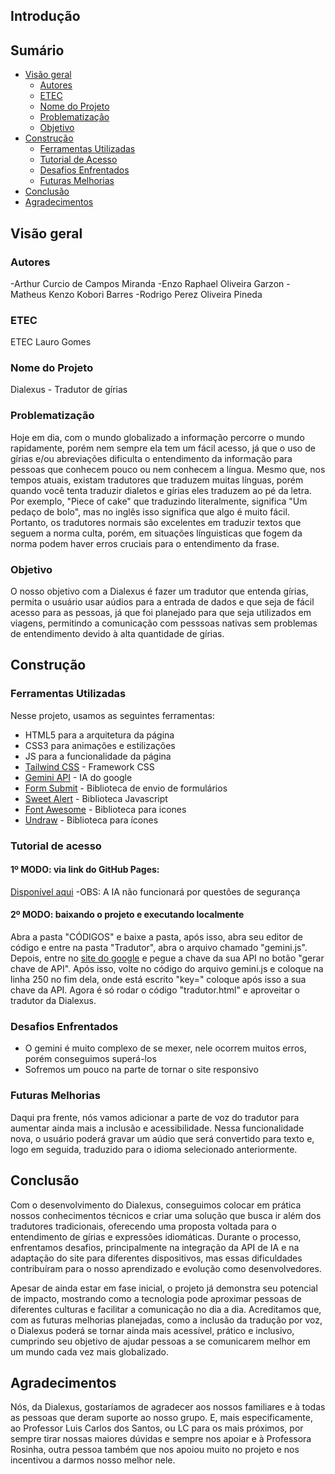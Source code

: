 ## Introdução

## Sumário

- [Visão geral](#visão-geral)
  - [Autores](#autores)
  - [ETEC](#etec)
  - [Nome do Projeto](#nome-do-projeto)
  - [Problematização](#problematização)
  - [Objetivo](#objetivo)
- [Construção](#construção)
  - [Ferramentas Utilizadas](#ferramentas-utilizadas)
  - [Tutorial de Acesso](#tutorial-de-acesso)
  - [Desafios Enfrentados](#desafios-enfrentados)
  - [Futuras Melhorias](#futuras-melhorias)
- [Conclusão](#conclusão)
- [Agradecimentos](#agradecimentos)

## Visão geral

### Autores

-Arthur Curcio de Campos Miranda
-Enzo Raphael Oliveira Garzon
-Matheus Kenzo Kobori Barres
-Rodrigo Perez Oliveira Pineda

### ETEC

ETEC Lauro Gomes

### Nome do Projeto

Dialexus - Tradutor de gírias

### Problematização

Hoje em dia, com o mundo globalizado a informação percorre o mundo rapidamente, porém nem sempre ela tem um fácil acesso, já que o uso de gírias e/ou abreviações dificulta o entendimento da informação para pessoas que conhecem pouco ou nem conhecem a língua. Mesmo que, nos tempos atuais, existam tradutores que traduzem muitas línguas, porém quando você tenta traduzir dialetos e gírias eles traduzem ao pé da letra. Por exemplo, "Piece of cake" que traduzindo literalmente, significa "Um pedaço de bolo", mas no inglês isso significa que algo é muito fácil. Portanto, os tradutores normais são excelentes em traduzir textos que seguem a norma culta, porém, em situações línguisticas que fogem da norma podem haver erros cruciais para o entendimento da frase.

### Objetivo

O nosso objetivo com a Dialexus é fazer um tradutor que entenda gírias, permita o usuário usar aúdios para a entrada de dados e que seja de fácil acesso para as pessoas, já que foi planejado para que seja utilizados em viagens, permitindo a comunicação com pesssoas nativas sem problemas de entendimento devido à alta quantidade de gírias.

## Construção

### Ferramentas Utilizadas

Nesse projeto, usamos as seguintes ferramentas:

- HTML5 para a arquitetura da página
- CSS3 para animações e estilizações
- JS para a funcionalidade da página
- [Tailwind CSS](https://tailwindcss.com/) - Framework CSS
- [Gemini API](https://ai.google.dev/gemini-api/docs?hl=pt-br) - IA do google
- [Form Submit](https://formsubmit.co/) - Biblioteca de envio de formulários
- [Sweet Alert](https://sweetalert2.github.io) - Biblioteca Javascript
- [Font Awesome](https://fontawesome.com/) - Biblioteca para icones
- [Undraw](https://undraw.co) - Biblioteca para ícones

### Tutorial de acesso

#### 1º MODO: via link do GitHub Pages:
[Disponível aqui](https://thurses.github.io/dialexus/)
-OBS: A IA não funcionará por questões de segurança

#### 2º MODO: baixando o projeto e executando localmente

Abra a pasta "CÓDIGOS" e baixe a pasta, após isso, abra seu editor de código e entre na pasta "Tradutor", abra o arquivo chamado "gemini.js". Depois, entre no [site do google](https://ai.google.dev/gemini-api/docs?hl=pt-br) e pegue a chave da sua API no botão "gerar chave de API". Após isso, volte no código do arquivo gemini.js e coloque na linha 250 no fim dela, onde está escrito "key=" coloque após isso a sua chave da API. Agora é só rodar o código "tradutor.html" e aproveitar o tradutor da Dialexus.

### Desafios Enfrentados

- O gemini é muito complexo de se mexer, nele ocorrem muitos erros, porém conseguimos superá-los
- Sofremos um pouco na parte de tornar o site responsivo

### Futuras Melhorias

Daqui pra frente, nós vamos adicionar a parte de voz do tradutor para aumentar ainda mais a inclusão e acessibilidade. Nessa funcionalidade nova, o usuário poderá gravar um aúdio que será convertido para texto e, logo em seguida, traduzido para o idioma selecionado anteriormente.

## Conclusão

Com o desenvolvimento do Dialexus, conseguimos colocar em prática nossos conhecimentos técnicos e criar uma solução que busca ir além dos tradutores tradicionais, oferecendo uma proposta voltada para o entendimento de gírias e expressões idiomáticas. Durante o processo, enfrentamos desafios, principalmente na integração da API de IA e na adaptação do site para diferentes dispositivos, mas essas dificuldades contribuíram para o nosso aprendizado e evolução como desenvolvedores.

Apesar de ainda estar em fase inicial, o projeto já demonstra seu potencial de impacto, mostrando como a tecnologia pode aproximar pessoas de diferentes culturas e facilitar a comunicação no dia a dia. Acreditamos que, com as futuras melhorias planejadas, como a inclusão da tradução por voz, o Dialexus poderá se tornar ainda mais acessível, prático e inclusivo, cumprindo seu objetivo de ajudar pessoas a se comunicarem melhor em um mundo cada vez mais globalizado.

## Agradecimentos

Nós, da Dialexus, gostaríamos de agradecer aos nossos familiares e à todas as pessoas que deram suporte ao nosso grupo. E, mais especificamente, ao Professor Luis Carlos dos Santos, ou LC para os mais próximos, por sempre tirar nossas maiores dúvidas e sempre nos apoiar e à Professora Rosinha, outra pessoa também que nos apoiou muito no projeto e nos incentivou a darmos nosso melhor nele.
